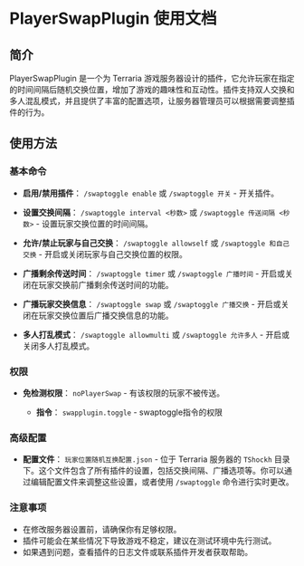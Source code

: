  # PlayerSwapPlugin 使用文档

## 简介

PlayerSwapPlugin 是一个为 Terraria 游戏服务器设计的插件，它允许玩家在指定的时间间隔后随机交换位置，增加了游戏的趣味性和互动性。插件支持双人交换和多人混乱模式，并且提供了丰富的配置选项，让服务器管理员可以根据需要调整插件的行为。

## 使用方法

### 基本命令

- **启用/禁用插件**：
  `/swaptoggle enable` 或 `/swaptoggle 开关` - 开关插件。

- **设置交换间隔**：
  `/swaptoggle interval <秒数>` 或 `/swaptoggle 传送间隔 <秒数>` - 设置玩家交换位置的时间间隔。

- **允许/禁止玩家与自己交换**：
  `/swaptoggle allowself` 或 `/swaptoggle 和自己交换` - 开启或关闭玩家与自己交换位置的权限。

- **广播剩余传送时间**：
  `/swaptoggle timer` 或 `/swaptoggle 广播时间` - 开启或关闭在玩家交换前广播剩余传送时间的功能。

- **广播玩家交换信息**：
  `/swaptoggle swap` 或 `/swaptoggle 广播交换` - 开启或关闭在玩家交换位置后广播交换信息的功能。

- **多人打乱模式**：
  `/swaptoggle allowmulti` 或 `/swaptoggle 允许多人` - 开启或关闭多人打乱模式。

### 权限

- **免检测权限**：
  `noPlayerSwap`  - 有该权限的玩家不被传送。

  - **指令**：
  `swapplugin.toggle`  - swaptoggle指令的权限

### 高级配置

- **配置文件**：
  `玩家位置随机互换配置.json` - 位于 Terraria 服务器的 `TShockh` 目录下。这个文件包含了所有插件的设置，包括交换间隔、广播选项等。你可以通过编辑配置文件来调整这些设置，或者使用 `/swaptoggle` 命令进行实时更改。

### 注意事项

- 在修改服务器设置前，请确保你有足够权限。
- 插件可能会在某些情况下导致游戏不稳定，建议在测试环境中先行测试。
- 如果遇到问题，查看插件的日志文件或联系插件开发者获取帮助。

